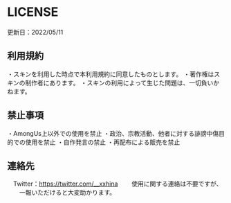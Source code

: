# LICENSE
更新日：2022/05/11

## 利用規約
・スキンを利用した時点で本利用規約に同意したものとします。
・著作権はスキンの制作者にあります。
・スキンの利用によって生じた問題は、一切負いかねます。

## 禁止事項
・AmongUs上以外での使用を禁止
・政治、宗教活動、他者に対する誹謗中傷目的での使用を禁止
・自作発言の禁止
・再配布による販売を禁止

## 連絡先
　Twitter：https://twitter.com/__xxhina
　　使用に関する連絡は不要ですが、
　　一報いただけると大変助かります。